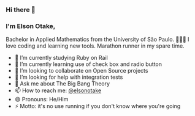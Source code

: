 ### Hi there 👋

### I'm Elson Otake, 

Bachelor in Applied Mathematics from the University of São Paulo. 👨🏻‍💻 I love coding and learning new tools. Marathon runner in my spare time. 

- 🔭 I’m currently studying Ruby on Rail
- 🌱 I’m currently learning use of check box and radio button
- 👯 I’m looking to collaborate on Open Source projects
- 🤔 I’m looking for help with integration tests
- 💬 Ask me about The Big Bang Theory
- 📫 How to reach me: [@elsonotake](https://twitter.com/elsonotake)
- 😄 Pronouns: He/Him
- ⚡ Motto: it's no use running if you don't know where you're going

